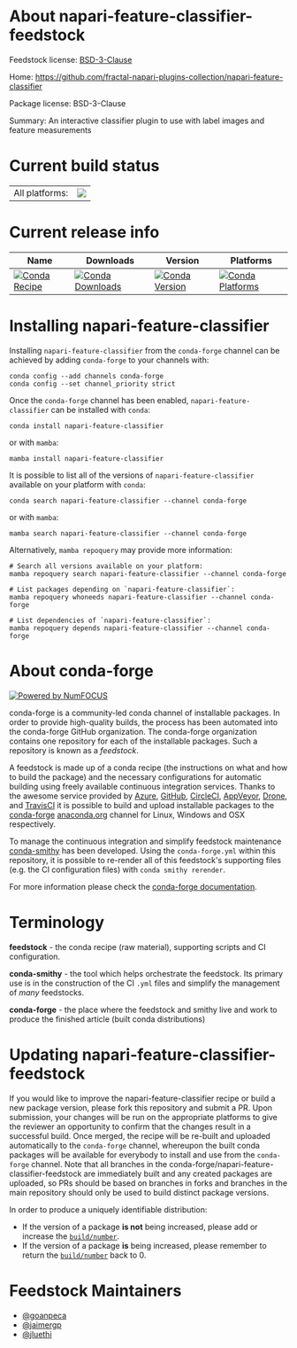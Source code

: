 About napari-feature-classifier-feedstock
=========================================

Feedstock license: [BSD-3-Clause](https://github.com/conda-forge/napari-feature-classifier-feedstock/blob/main/LICENSE.txt)

Home: https://github.com/fractal-napari-plugins-collection/napari-feature-classifier

Package license: BSD-3-Clause

Summary: An interactive classifier plugin to use with label images and feature measurements

Current build status
====================


<table><tr><td>All platforms:</td>
    <td>
      <a href="https://dev.azure.com/conda-forge/feedstock-builds/_build/latest?definitionId=16455&branchName=main">
        <img src="https://dev.azure.com/conda-forge/feedstock-builds/_apis/build/status/napari-feature-classifier-feedstock?branchName=main">
      </a>
    </td>
  </tr>
</table>

Current release info
====================

| Name | Downloads | Version | Platforms |
| --- | --- | --- | --- |
| [![Conda Recipe](https://img.shields.io/badge/recipe-napari--feature--classifier-green.svg)](https://anaconda.org/conda-forge/napari-feature-classifier) | [![Conda Downloads](https://img.shields.io/conda/dn/conda-forge/napari-feature-classifier.svg)](https://anaconda.org/conda-forge/napari-feature-classifier) | [![Conda Version](https://img.shields.io/conda/vn/conda-forge/napari-feature-classifier.svg)](https://anaconda.org/conda-forge/napari-feature-classifier) | [![Conda Platforms](https://img.shields.io/conda/pn/conda-forge/napari-feature-classifier.svg)](https://anaconda.org/conda-forge/napari-feature-classifier) |

Installing napari-feature-classifier
====================================

Installing `napari-feature-classifier` from the `conda-forge` channel can be achieved by adding `conda-forge` to your channels with:

```
conda config --add channels conda-forge
conda config --set channel_priority strict
```

Once the `conda-forge` channel has been enabled, `napari-feature-classifier` can be installed with `conda`:

```
conda install napari-feature-classifier
```

or with `mamba`:

```
mamba install napari-feature-classifier
```

It is possible to list all of the versions of `napari-feature-classifier` available on your platform with `conda`:

```
conda search napari-feature-classifier --channel conda-forge
```

or with `mamba`:

```
mamba search napari-feature-classifier --channel conda-forge
```

Alternatively, `mamba repoquery` may provide more information:

```
# Search all versions available on your platform:
mamba repoquery search napari-feature-classifier --channel conda-forge

# List packages depending on `napari-feature-classifier`:
mamba repoquery whoneeds napari-feature-classifier --channel conda-forge

# List dependencies of `napari-feature-classifier`:
mamba repoquery depends napari-feature-classifier --channel conda-forge
```


About conda-forge
=================

[![Powered by
NumFOCUS](https://img.shields.io/badge/powered%20by-NumFOCUS-orange.svg?style=flat&colorA=E1523D&colorB=007D8A)](https://numfocus.org)

conda-forge is a community-led conda channel of installable packages.
In order to provide high-quality builds, the process has been automated into the
conda-forge GitHub organization. The conda-forge organization contains one repository
for each of the installable packages. Such a repository is known as a *feedstock*.

A feedstock is made up of a conda recipe (the instructions on what and how to build
the package) and the necessary configurations for automatic building using freely
available continuous integration services. Thanks to the awesome service provided by
[Azure](https://azure.microsoft.com/en-us/services/devops/), [GitHub](https://github.com/),
[CircleCI](https://circleci.com/), [AppVeyor](https://www.appveyor.com/),
[Drone](https://cloud.drone.io/welcome), and [TravisCI](https://travis-ci.com/)
it is possible to build and upload installable packages to the
[conda-forge](https://anaconda.org/conda-forge) [anaconda.org](https://anaconda.org/)
channel for Linux, Windows and OSX respectively.

To manage the continuous integration and simplify feedstock maintenance
[conda-smithy](https://github.com/conda-forge/conda-smithy) has been developed.
Using the ``conda-forge.yml`` within this repository, it is possible to re-render all of
this feedstock's supporting files (e.g. the CI configuration files) with ``conda smithy rerender``.

For more information please check the [conda-forge documentation](https://conda-forge.org/docs/).

Terminology
===========

**feedstock** - the conda recipe (raw material), supporting scripts and CI configuration.

**conda-smithy** - the tool which helps orchestrate the feedstock.
                   Its primary use is in the construction of the CI ``.yml`` files
                   and simplify the management of *many* feedstocks.

**conda-forge** - the place where the feedstock and smithy live and work to
                  produce the finished article (built conda distributions)


Updating napari-feature-classifier-feedstock
============================================

If you would like to improve the napari-feature-classifier recipe or build a new
package version, please fork this repository and submit a PR. Upon submission,
your changes will be run on the appropriate platforms to give the reviewer an
opportunity to confirm that the changes result in a successful build. Once
merged, the recipe will be re-built and uploaded automatically to the
`conda-forge` channel, whereupon the built conda packages will be available for
everybody to install and use from the `conda-forge` channel.
Note that all branches in the conda-forge/napari-feature-classifier-feedstock are
immediately built and any created packages are uploaded, so PRs should be based
on branches in forks and branches in the main repository should only be used to
build distinct package versions.

In order to produce a uniquely identifiable distribution:
 * If the version of a package **is not** being increased, please add or increase
   the [``build/number``](https://docs.conda.io/projects/conda-build/en/latest/resources/define-metadata.html#build-number-and-string).
 * If the version of a package **is** being increased, please remember to return
   the [``build/number``](https://docs.conda.io/projects/conda-build/en/latest/resources/define-metadata.html#build-number-and-string)
   back to 0.

Feedstock Maintainers
=====================

* [@goanpeca](https://github.com/goanpeca/)
* [@jaimergp](https://github.com/jaimergp/)
* [@jluethi](https://github.com/jluethi/)

